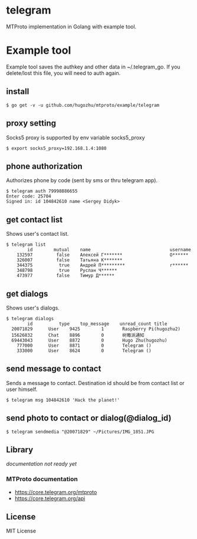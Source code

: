 # telegram
MTProto implementation in Golang with example tool.

# Example tool

Example tool saves the authkey and other data in ~/.telegram_go. If you delete/lost this file, you will need to auth again.

## install

```
$ go get -v -u github.com/hugozhu/mtproto/example/telegram
```

## proxy setting
Socks5 proxy is supported by env variable socks5_proxy
```
$ export socks5_proxy=192.168.1.4:1080
```

## phone authorization

Authorizes phone by code (sent by sms or thru telegram app).

```
$ telegram auth 79998886655
Enter code: 25704
Signed in: id 104842610 name <Sergey Didyk>
```

## get contact list

Shows user's contact list.

```
$ telegram list
        id        mutual    name                              username
    132597         false    Алексей Г*******                  O******
    326007         false    Татьяна К*******
    344375          true    Андрей П*********                 r******
    348798          true    Руслан Ч******
    473977         false    Тимур Д******
```

## get dialogs

Shows user's dialogs.

```
$ telegram dialogs
        id          type    top_message    unread_count	title               
  20071829	    User	9425      	1    	Raspberry Pi(hugozhu2)
  15626832	    Chat	8896      	0    	树莓派通知               
  69443043	    User	8872      	0    	Hugo Zhu(hugozhu)   
    777000	    User	8871      	0    	Telegram ()         
    333000	    User	8624      	0    	Telegram () 
```


## send message to contact

Sends a message to contact. Destination id should be from contact list or user himself.

```
$ telegram msg 104842610 'Hack the planet!'
```

## send photo to contact or dialog(@dialog_id)

```
$ telegram sendmedia "@20071829" ~/Pictures/IMG_1851.JPG
```

## Library

*documentation not ready yet*

### MTProto documentation
* https://core.telegram.org/mtproto
* https://core.telegram.org/api

## License

MIT License
